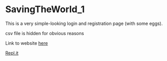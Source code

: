 # SavingTheWorld_1

This is a very simple-looking login and registration page (with some eggs). 

csv file is hidden for obvious reasons

Link to website [here](https://SavingTheWorld1-1.phuc-chuongchuo.repl.co)

[Repl.it](https://replit.com/@Phuc-ChuongChuo/SavingTheWorld1-1)
